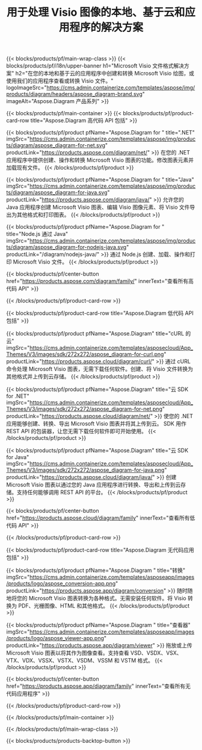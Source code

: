 ﻿---
title: 用于处理 Visio 图像的本地、基于云和应用程序的解决方案 
weight: 1110
url: /zh/
description: 通过高代码 API 或基于云的 SDK 创建、处理和转换 Microsoft Visio 绘图。或使用我们的跨平台应用程序来查看或转换 Visio 文件。
---
{{< blocks/products/pf/main-wrap-class >}}
{{< blocks/products/pf/i18n/upper-banner h1="Microsoft Visio 文件格式解决方案" h2="在您的本地和基于云的应用程序中创建和转换 Microsoft Visio 绘图，或使用我们的应用程序查看或转换 Visio 文件。" logoImageSrc="https://cms.admin.containerize.com/templates/aspose/img/products/diagram/headers/aspose_diagram-brand.svg" imageAlt="Aspose.Diagram 产品系列" >}}

{{< blocks/products/pf/main-container >}}
{{< blocks/products/pf/product-card-row title="Aspose.Diagram 高代码 API 包括" >}}

{{< blocks/products/pf/product pfName="Aspose.Diagram for " title=".NET" imgSrc="https://cms.admin.containerize.com/templates/aspose/img/products/diagram/aspose_diagram-for-net.svg" productLink="https://products.aspose.com/diagram/net/" >}}
在您的 .NET 应用程序中提供创建、操作和转换 Microsoft Visio 图表的功能。修改图表元素并加载现有文件。
{{< /blocks/products/pf/product >}}

{{< blocks/products/pf/product pfName="Aspose.Diagram for " title="Java" imgSrc="https://cms.admin.containerize.com/templates/aspose/img/products/diagram/aspose_diagram-for-java.svg" productLink="https://products.aspose.com/diagram/java/" >}}
允许您的 Java 应用程序创建 Microsoft Visio 图表、编辑 Visio 图像元素、将 Visio 文件导出为其他格式和打印图表。
{{< /blocks/products/pf/product >}}

{{< blocks/products/pf/product pfName="Aspose.Diagram for " title="Node.js 通过 Java" imgSrc="https://cms.admin.containerize.com/templates/aspose/img/products/diagram/aspose_diagram-for-nodejs-java.svg" productLink="/diagram/nodejs-java/" >}}
通过 Node.js 创建、加载、操作和打印 Microsoft Visio 文件。
{{< /blocks/products/pf/product >}}

{{< blocks/products/pf/center-button href="https://products.aspose.com/diagram/family/" innerText="查看所有高代码 API" >}}

{{< /blocks/products/pf/product-card-row >}}

{{< blocks/products/pf/product-card-row title="Aspose.Diagram 低代码 API 包括" >}}

{{< blocks/products/pf/product pfName="Aspose.Diagram" title="cURL 的云" imgSrc="https://cms.admin.containerize.com/templates/asposecloud/App_Themes/V3/images/sdk/272x272/aspose_diagram-for-curl.png" productLink="https://products.aspose.cloud/diagram/curl/" >}}
通过 cURL 命令处理 Microsoft Visio 图表，无需下载任何软件。创建、将 Visio 文件转换为其他格式并上传到云存储。
{{< /blocks/products/pf/product >}}

{{< blocks/products/pf/product pfName="Aspose.Diagram" title="云 SDK for .NET" imgSrc="https://cms.admin.containerize.com/templates/asposecloud/App_Themes/V3/images/sdk/272x272/aspose_diagram-for-net.png" productLink="https://products.aspose.cloud/diagram/net/" >}}
使您的 .NET 应用能够创建、转换、导出 Microsoft Visio 图表并将其上传到云。 SDK 用作 REST API 的包装器，让您无需下载任何软件即可开始使用。
{{< /blocks/products/pf/product >}}

{{< blocks/products/pf/product pfName="Aspose.Diagram" title="云 SDK for Java" imgSrc="https://cms.admin.containerize.com/templates/asposecloud/App_Themes/V3/images/sdk/272x272/aspose_diagram-for-java.png" productLink="https://products.aspose.cloud/diagram/java/" >}}
创建 Microsoft Visio 图表以通过您的 Java 应用程序进行转换、导出和上传到云存储。支持任何能够调用 REST API 的平台。
{{< /blocks/products/pf/product >}}

{{< blocks/products/pf/center-button href="https://products.aspose.cloud/diagram/family" innerText="查看所有低代码 API" >}}

{{< /blocks/products/pf/product-card-row >}}

{{< blocks/products/pf/product-card-row title="Aspose.Diagram 无代码应用包括" >}}

{{< blocks/products/pf/product pfName="Aspose.Diagram " title="转换" imgSrc="https://cms.admin.containerize.com/templates/asposeapp/images/products/logo/aspose_conversion-app.png" productLink="https://products.aspose.app/diagram/conversion" >}}
随时随地将您的 Microsoft Visio 图表转换为各种格式。无需安装任何软件。将 Visio 转换为 PDF、光栅图像、HTML 和其他格式。
{{< /blocks/products/pf/product >}}

{{< blocks/products/pf/product pfName="Aspose.Diagram " title="查看器" imgSrc="https://cms.admin.containerize.com/templates/asposeapp/images/products/logo/aspose_viewer-app.png" productLink="https://products.aspose.app/diagram/viewer" >}}
拖放或上传 Microsoft Visio 图表以将其作为图像查看。支持查看 VSD、VSDX、VSX、VTX、VDX、VSSX、VSTX、VSDM、VSSM 和 VSTM 格式。
{{< /blocks/products/pf/product >}}

{{< blocks/products/pf/center-button href="https://products.aspose.app/diagram/family" innerText="查看所有无代码应用程序" >}}

{{< /blocks/products/pf/product-card-row >}}

{{< /blocks/products/pf/main-container >}}


{{< /blocks/products/pf/main-wrap-class >}}

{{< blocks/products/products-backtop-button >}}